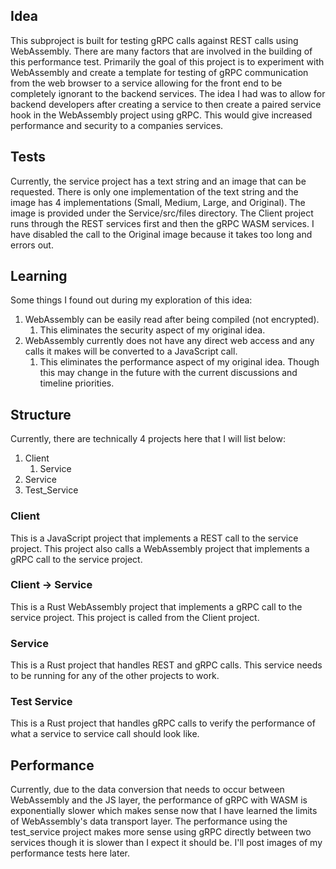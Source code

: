 ## Idea
This subproject is built for testing gRPC calls against REST calls using WebAssembly.
There are many factors that are involved in the building of this performance test.
Primarily the goal of this project is to experiment with WebAssembly and create a template for testing of gRPC 
communication from the web browser to a service allowing for the front end to be completely ignorant to the backend services.
The idea I had was to allow for backend developers after creating a service to then create a paired service hook in the
WebAssembly project using gRPC.  This would give increased performance and security to a companies services.

## Tests
Currently, the service project has a text string and an image that can be requested.  There is only one implementation of
the text string and the image has 4 implementations (Small, Medium, Large, and Original).  The image is provided under the 
Service/src/files directory.  The Client project runs through the REST services first and then the gRPC WASM services.
I have disabled the call to the Original image because it takes too long and errors out.

## Learning
Some things I found out during my exploration of this idea:
1. WebAssembly can be easily read after being compiled (not encrypted).
   1. This eliminates the security aspect of my original idea.
2. WebAssembly currently does not have any direct web access and any calls it makes will be converted to a JavaScript call.
   1. This eliminates the performance aspect of my original idea.  Though this may change in the future with the current discussions and timeline priorities.

## Structure
Currently, there are technically 4 projects here that I will list below:
1. Client
   1. Service
2. Service
3. Test_Service

### Client
This is a JavaScript project that implements a REST call to the service project.
This project also calls a WebAssembly project that implements a gRPC call to the service project.

### Client -> Service
This is a Rust WebAssembly project that implements a gRPC call to the service project.
This project is called from the Client project.

### Service
This is a Rust project that handles REST and gRPC calls.
This service needs to be running for any of the other projects to work.

### Test Service
This is a Rust project that handles gRPC calls to verify the performance of what a service to service call should look like.

## Performance
Currently, due to the data conversion that needs to occur between WebAssembly and the JS layer, the performance of gRPC with
WASM is exponentially slower which makes sense now that I have learned the limits of WebAssembly's data transport layer.
The performance using the test_service project makes more sense using gRPC directly between two services though it is 
slower than I expect it should be.
I'll post images of my performance tests here later.
